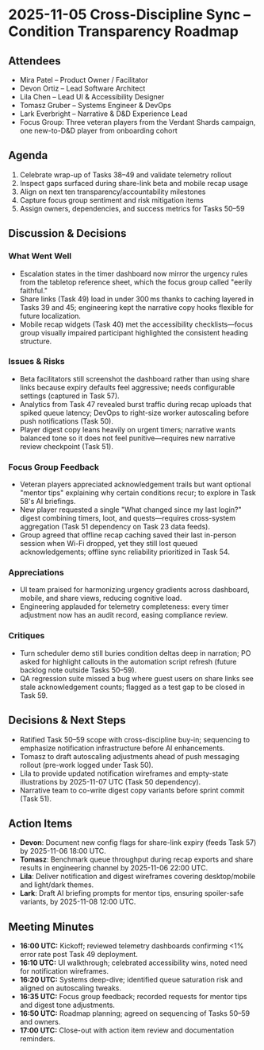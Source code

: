 # 2025-11-05 Cross-Discipline Sync – Condition Transparency Roadmap

## Attendees
- Mira Patel – Product Owner / Facilitator
- Devon Ortiz – Lead Software Architect
- Lila Chen – Lead UI & Accessibility Designer
- Tomasz Gruber – Systems Engineer & DevOps
- Lark Everbright – Narrative & D&D Experience Lead
- Focus Group: Three veteran players from the Verdant Shards campaign, one new-to-D&D player from onboarding cohort

## Agenda
1. Celebrate wrap-up of Tasks 38–49 and validate telemetry rollout
2. Inspect gaps surfaced during share-link beta and mobile recap usage
3. Align on next ten transparency/accountability milestones
4. Capture focus group sentiment and risk mitigation items
5. Assign owners, dependencies, and success metrics for Tasks 50–59

## Discussion & Decisions
### What Went Well
- Escalation states in the timer dashboard now mirror the urgency rules from the tabletop reference sheet, which the focus group called "eerily faithful."
- Share links (Task 49) load in under 300 ms thanks to caching layered in Tasks 39 and 45; engineering kept the narrative copy hooks flexible for future localization.
- Mobile recap widgets (Task 40) met the accessibility checklists—focus group visually impaired participant highlighted the consistent heading structure.

### Issues & Risks
- Beta facilitators still screenshot the dashboard rather than using share links because expiry defaults feel aggressive; needs configurable settings (captured in Task 57).
- Analytics from Task 47 revealed burst traffic during recap uploads that spiked queue latency; DevOps to right-size worker autoscaling before push notifications (Task 50).
- Player digest copy leans heavily on urgent timers; narrative wants balanced tone so it does not feel punitive—requires new narrative review checkpoint (Task 51).

### Focus Group Feedback
- Veteran players appreciated acknowledgement trails but want optional "mentor tips" explaining why certain conditions recur; to explore in Task 58's AI briefings.
- New player requested a single "What changed since my last login?" digest combining timers, loot, and quests—requires cross-system aggregation (Task 51 dependency on Task 23 data feeds).
- Group agreed that offline recap caching saved their last in-person session when Wi-Fi dropped, yet they still lost queued acknowledgements; offline sync reliability prioritized in Task 54.

### Appreciations
- UI team praised for harmonizing urgency gradients across dashboard, mobile, and share views, reducing cognitive load.
- Engineering applauded for telemetry completeness: every timer adjustment now has an audit record, easing compliance review.

### Critiques
- Turn scheduler demo still buries condition deltas deep in narration; PO asked for highlight callouts in the automation script refresh (future backlog note outside Tasks 50–59).
- QA regression suite missed a bug where guest users on share links see stale acknowledgement counts; flagged as a test gap to be closed in Task 59.

## Decisions & Next Steps
- Ratified Task 50–59 scope with cross-discipline buy-in; sequencing to emphasize notification infrastructure before AI enhancements.
- Tomasz to draft autoscaling adjustments ahead of push messaging rollout (pre-work logged under Task 50).
- Lila to provide updated notification wireframes and empty-state illustrations by 2025-11-07 UTC (Task 50 dependency).
- Narrative team to co-write digest copy variants before sprint commit (Task 51).

## Action Items
- **Devon**: Document new config flags for share-link expiry (feeds Task 57) by 2025-11-06 18:00 UTC.
- **Tomasz**: Benchmark queue throughput during recap exports and share results in engineering channel by 2025-11-06 22:00 UTC.
- **Lila**: Deliver notification and digest wireframes covering desktop/mobile and light/dark themes.
- **Lark**: Draft AI briefing prompts for mentor tips, ensuring spoiler-safe variants, by 2025-11-08 12:00 UTC.

## Meeting Minutes
- **16:00 UTC:** Kickoff; reviewed telemetry dashboards confirming <1% error rate post Task 49 deployment.
- **16:10 UTC:** UI walkthrough; celebrated accessibility wins, noted need for notification wireframes.
- **16:20 UTC:** Systems deep-dive; identified queue saturation risk and aligned on autoscaling tweaks.
- **16:35 UTC:** Focus group feedback; recorded requests for mentor tips and digest tone adjustments.
- **16:50 UTC:** Roadmap planning; agreed on sequencing of Tasks 50–59 and owners.
- **17:00 UTC:** Close-out with action item review and documentation reminders.
